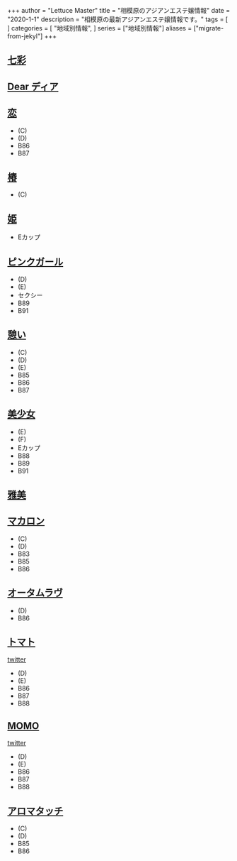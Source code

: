 +++
author = "Lettuce Master"
title = "相模原のアジアンエステ嬢情報"
date = "2020-1-1"
description = "相模原の最新アジアンエステ嬢情報です。"
tags = [
]
categories = [
    "地域別情報",
]
series = ["地域別情報"]
aliases = ["migrate-from-jekyl"]
+++

## [七彩](http://andloves.xyz/)
## [Dear ディア](http://xizanonb.xyz/)
## [恋](https://koi.reraku.work/)
- (C)
- (D)
- B86
- B87
## [椿](http://esthe-japan.work/tsubaki/)
- (C)
## [姫](http://hi-msg.com/hime/)
- Eカップ
## [ピンクガール](http://pg.est888.com/)
- (D)
- (E)
- セクシー
- B89
- B91
## [憩い](http://ikoi.jpn.vin/)
- (C)
- (D)
- (E)
- B85
- B86
- B87
## [美少女](http://koukoku.xyz/shaonv/)
- (E)
- (F)
- Eカップ
- B88
- B89
- B91
## [雅美](http://www.miyabi2015.xyz/)
## [マカロン](https://makaron.jpn.cm/)
- (C)
- (D)
- B83
- B85
- B86
## [オータムラヴ](http://www.autumn.masg.info/)
- (D)
- B86
## [トマト](http://www.tomato.esturl.com/)
[twitter](https://twitter.com/bt926628)
- (D)
- (E)
- B86
- B87
- B88
## [MOMO](http://www.momo.esturl.com/)
[twitter](https://twitter.com/fws1616)
- (D)
- (E)
- B86
- B87
- B88
## [アロマタッチ](http://www.aromatouch.mensest.com/)
- (C)
- (D)
- B85
- B86
